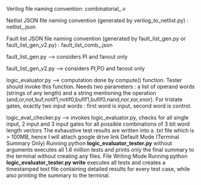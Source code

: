 Verilog file naming convention: combinatorial_<INTEGER>.v

Netlist JSON file naming convention (generated by verilog_to_netlist.py) : netlist_<INTEGER>.json

Fault list JSON file naming convention (generated by fault_list_gen.py or fault_list_gen_v2.py) : fault_list_comb_<INTEGER>.json

fault_list_gen.py --> considers PI and fanout only

fault_list_gen_v2.py --> considers PI,PO and fanout only

logic_evaluator.py --> computation done by compute() function. Tester should invoke this function. Needs two parameters : a list of operand words (strings of any length) and a string mentioning the operation (and,or,not,buf,notif1,notif0,bufif1,bufif0,nand,nor,xor,xnor). For tristate gates, exactly two input words : first word is input, second word is control.

logic_eval_checker.py --> invokes logic_evaluator.py, checks for all single input, 2 input and 3 input gates for all possible combinations of 3 bit word length vectors
The exhaustive test results are written into a .txt file which is > 100MB, hence I will attach google drive link
Default Mode (Terminal Summary Only)
Running python **logic_evaluator_tester.py** without arguments executes all 1.6 million tests and prints only the final summary to the terminal without creating any files.
File Writing Mode
Running python **logic_evaluator_tester.py write** executes all tests and creates a timestamped text file containing detailed results for every test case, while also printing the summary to the terminal.
